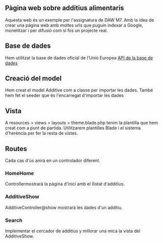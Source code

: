 ## Pàgina web sobre additius alimentaris
Aquesta web és un exemple per l'assignatura de DAW M7.
Amb la idea de crear una pàgina web amb moltes urls que puguin indexar a Google, monetitzar i per difusió com si fos un projecte real.

## Base de dades
Hem utilitzat la base de dades oficial de l'Unió Europea
[API de la base de dades](https://developer.datalake.sante.service.ec.europa.eu/api-details#api=228d6fda-9092-4c25-af9a-d537666ed0e5&operation=ea5e05d1-f567-4ed2-a316-b9466fd2f6e6)

## Creació del model
Hem creat el model Additive com a classe per importar les dades. També hem fet el seeder que és l'encarregat d'importar les dades

## Vista
A resources > views > layouts > theme.blade.php tenim la plantilla que hem creat com a punt de partida. Utilitzarem plantilles Blade i el sistema d'herència per fer la resta de vistes.

## Routes
Cada cas d'ús anirà en un controlador diferent.

### HomeHome
Controllermostrarà la pàgina d'inici amb el llistat d'additius.

### AdditiveShow
AdditiveController@show mostrarà les dades d'un additiu.

### Search
Implementar el cercador de additius y millorar una mica la vista del AdditiveShow.
